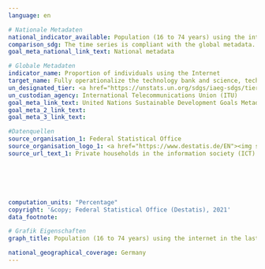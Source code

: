 ```yaml
---
language: en

# Nationale Metadaten
national_indicator_available: Population (16 to 74 years) using the internet in the last three months
comparison_sdg: The time series is compliant with the global metadata.
goal_meta_national_link_text: National metadata

# Globale Metadaten
indicator_name: Proportion of individuals using the Internet
target_name: Fully operationalize the technology bank and science, technology and innovation capacity-building mechanism for least developed countries by 2017 and enhance the use of enabling technology, in particular information and communications technology
un_designated_tier: <a href="https://unstats.un.org/sdgs/iaeg-sdgs/tier-classification/" title="Click here for more information on the UN tier classification.">Tier I</a>
un_custodian_agency: International Telecommunications Union (ITU)
goal_meta_link_text: United Nations Sustainable Development Goals Metadata
goal_meta_2_link_text: 
goal_meta_3_link_text: 

#Datenquellen
source_organisation_1: Federal Statistical Office
source_organisation_logo_1: <a href="https://www.destatis.de/EN"><img src="https://g205sdgs.github.io/sdg-indicators/public/OrgImgEn/destatis.png" alt="Logo destatis" style="height:60px; width:148px" /></a>
source_url_text_1: Private households in the information society (ICT) (only available in German)






computation_units: "Percentage"
copyright: '&copy; Federal Statistical Office (Destatis), 2021'
data_footnote: 

# Grafik Eigenschaften
graph_title: Population (16 to 74 years) using the internet in the last three months

national_geographical_coverage: Germany
---
```


<span></span>